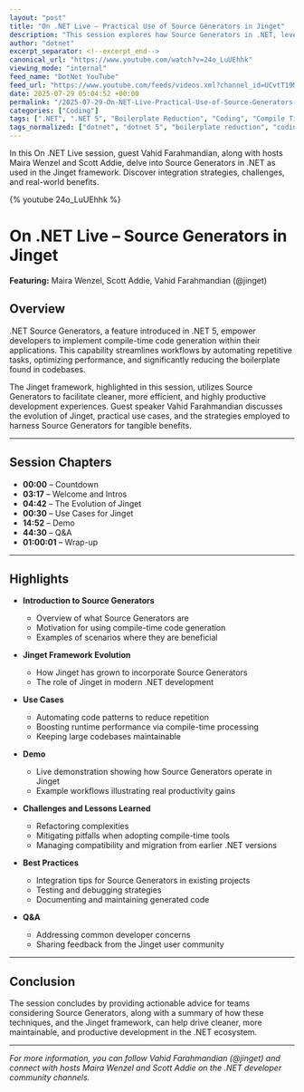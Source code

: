 ```yaml
---
layout: "post"
title: "On .NET Live – Practical Use of Source Generators in Jinget"
description: "This session explores how Source Generators in .NET, leveraged by the Jinget framework, automate code, improve productivity, and reduce boilerplate. Guest Vahid Farahmandian discusses integration strategies, lessons learned, and best practices, along with a walkthrough and live demo. Hosted by Maira Wenzel and Scott Addie."
author: "dotnet"
excerpt_separator: <!--excerpt_end-->
canonical_url: "https://www.youtube.com/watch?v=24o_LuUEhhk"
viewing_mode: "internal"
feed_name: "DotNet YouTube"
feed_url: "https://www.youtube.com/feeds/videos.xml?channel_id=UCvtT19MZW8dq5Wwfu6B0oxw"
date: 2025-07-29 05:04:52 +00:00
permalink: "/2025-07-29-On-NET-Live-Practical-Use-of-Source-Generators-in-Jinget.html"
categories: ["Coding"]
tags: [".NET", ".NET 5", "Boilerplate Reduction", "Coding", "Compile Time Code Generation", "Demo", "Developer Community", "Developer Productivity", "Dotnetdeveloper", "Framework Design", "Jinget", "Microsoft", "Software Developer", "Software Development", "Source Generators", "Sourcegenerators", "Videos"]
tags_normalized: ["dotnet", "dotnet 5", "boilerplate reduction", "coding", "compile time code generation", "demo", "developer community", "developer productivity", "dotnetdeveloper", "framework design", "jinget", "microsoft", "software developer", "software development", "source generators", "sourcegenerators", "videos"]
---
```


In this On .NET Live session, guest Vahid Farahmandian, along with hosts Maira Wenzel and Scott Addie, delve into Source Generators in .NET as used in the Jinget framework. Discover integration strategies, challenges, and real-world benefits.<!--excerpt_end-->

{% youtube 24o_LuUEhhk %}

# On .NET Live – Source Generators in Jinget

**Featuring:** Maira Wenzel, Scott Addie, Vahid Farahmandian (@jinget)

## Overview

.NET Source Generators, a feature introduced in .NET 5, empower developers to implement compile-time code generation within their applications. This capability streamlines workflows by automating repetitive tasks, optimizing performance, and significantly reducing the boilerplate found in codebases.

The Jinget framework, highlighted in this session, utilizes Source Generators to facilitate cleaner, more efficient, and highly productive development experiences. Guest speaker Vahid Farahmandian discusses the evolution of Jinget, practical use cases, and the strategies employed to harness Source Generators for tangible benefits.

---

## Session Chapters

- **00:00** – Countdown
- **03:17** – Welcome and Intros
- **04:42** – The Evolution of Jinget
- **00:30** – Use Cases for Jinget
- **14:52** – Demo
- **44:30** – Q&A
- **01:00:01** – Wrap-up

---

## Highlights

- **Introduction to Source Generators**
  - Overview of what Source Generators are
  - Motivation for using compile-time code generation
  - Examples of scenarios where they are beneficial

- **Jinget Framework Evolution**
  - How Jinget has grown to incorporate Source Generators
  - The role of Jinget in modern .NET development

- **Use Cases**
  - Automating code patterns to reduce repetition
  - Boosting runtime performance via compile-time processing
  - Keeping large codebases maintainable

- **Demo**
  - Live demonstration showing how Source Generators operate in Jinget
  - Example workflows illustrating real productivity gains

- **Challenges and Lessons Learned**
  - Refactoring complexities
  - Mitigating pitfalls when adopting compile-time tools
  - Managing compatibility and migration from earlier .NET versions

- **Best Practices**
  - Integration tips for Source Generators in existing projects
  - Testing and debugging strategies
  - Documenting and maintaining generated code

- **Q&A**
  - Addressing common developer concerns
  - Sharing feedback from the Jinget user community

---

## Conclusion

The session concludes by providing actionable advice for teams considering Source Generators, along with a summary of how these techniques, and the Jinget framework, can help drive cleaner, more maintainable, and productive development in the .NET ecosystem.

---

*For more information, you can follow Vahid Farahmandian (@jinget) and connect with hosts Maira Wenzel and Scott Addie on the .NET developer community channels.*
